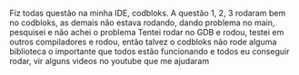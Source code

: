 Fiz todas questão na minha IDE, codbloks.
A questão 1, 2, 3 rodaram bem no codbloks, as demais não estava rodando, dando problema no main, pesquisei e não achei o problema
Tentei rodar no GDB e rodou, testei em outros compiladores e rodou, então talvez o codbloks não rode alguma biblioteca
o importante que todos estão funcionando e todos eu conseguir rodar, vir alguns videos no youtube que me ajudaram 
